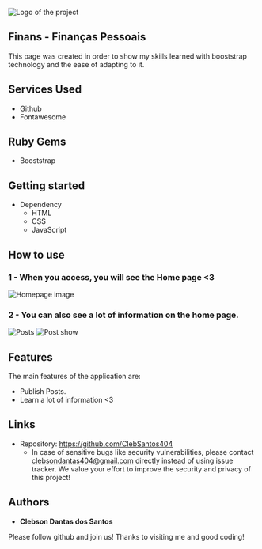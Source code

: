 ![Logo of the project](https://scontent.xx.fbcdn.net/v/t1.15752-9/403411280_1338904836733650_3756349939391543159_n.png?stp=dst-png_p403x403&_nc_cat=110&ccb=1-7&_nc_sid=510075&_nc_ohc=iUoFgdwKqIoAX_yVydp&_nc_ad=z-m&_nc_cid=0&_nc_ht=scontent.xx&oh=03_AdR6J09PCFmPVDlDk_a3QWmzF-6z7Ct3oYUIK5yTsN7fTg&oe=659E8B88)


## Finans - Finanças Pessoais
This page was created in order to show my skills learned with booststrap technology and the ease of adapting to it.


## Services Used

* Github
* Fontawesome

## Ruby Gems

* Booststrap


## Getting started

* Dependency
  - HTML  
  - CSS
  - JavaScript


## How to use

### 1 - When you access, you will see the Home page <3

![Homepage image](https://scontent.xx.fbcdn.net/v/t1.15752-9/403411280_1338904836733650_3756349939391543159_n.png?stp=dst-png_p403x403&_nc_cat=110&ccb=1-7&_nc_sid=510075&_nc_ohc=iUoFgdwKqIoAX_yVydp&_nc_ad=z-m&_nc_cid=0&_nc_ht=scontent.xx&oh=03_AdR6J09PCFmPVDlDk_a3QWmzF-6z7Ct3oYUIK5yTsN7fTg&oe=659E8B88)

### 2 - You can also see a lot of information on the home page.

![Posts](https://scontent.xx.fbcdn.net/v/t1.15752-9/403411521_815109650416429_5744125122284323985_n.png?stp=dst-png_p403x403&_nc_cat=107&ccb=1-7&_nc_sid=510075&_nc_ohc=jdxYQQ5sgTEAX-iVSyE&_nc_ad=z-m&_nc_cid=0&_nc_ht=scontent.xx&oh=03_AdTrkm2_rlP04ybG_c7X8p19FRF5R7qIbvKVN88c8oSwjw&oe=659EA131)
![Post show](https://scontent.xx.fbcdn.net/v/t1.15752-9/386830306_763358902500802_1202678372256427771_n.png?stp=dst-png_p403x403&_nc_cat=103&ccb=1-7&_nc_sid=510075&_nc_ohc=ti20vwBSNncAX_kVrC2&_nc_ad=z-m&_nc_cid=0&_nc_ht=scontent.xx&oh=03_AdR1XH3aj-rHg73YEGvQW_8_iquRGgQubJUaehz_fo3XyQ&oe=659EACF5)


## Features

The main features of the application are:
 - Publish Posts.
 - Learn a lot of information <3


## Links
  - Repository: https://github.com/ClebSantos404
    - In case of sensitive bugs like security vulnerabilities, please contact
      clebsondantas404@gmail.com directly instead of using issue tracker. We value your effort
      to improve the security and privacy of this project!


  ## Authors

  * **Clebson Dantas dos Santos** 

  Please follow github and join us!
  Thanks to visiting me and good coding!
